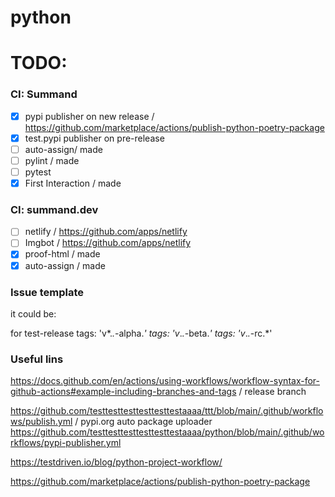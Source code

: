 # python

# TODO:

### CI: Summand
- [x] pypi publisher on new release / https://github.com/marketplace/actions/publish-python-poetry-package
- [x] test.pypi publisher on pre-release
- [ ] auto-assign/ made
- [ ] pylint / made
- [ ] pytest
- [x] First Interaction / made

### CI: summand.dev
- [ ] netlify / https://github.com/apps/netlify
- [ ] Imgbot / https://github.com/apps/netlify
- [x] proof-html / made
- [x] auto-assign / made

### Issue template


it could be:

for test-release
tags: 'v*.*.*-alpha.*'
tags: 'v*.*.*-beta.*'
tags: 'v*.*.*-rc.*'

### Useful lins

https://docs.github.com/en/actions/using-workflows/workflow-syntax-for-github-actions#example-including-branches-and-tags / release branch 

https://github.com/testtesttesttesttesttestaaaa/ttt/blob/main/.github/workflows/publish.yml / pypi.org auto package uploader https://github.com/testtesttesttesttesttestaaaa/python/blob/main/.github/workflows/pypi-publisher.yml

https://testdriven.io/blog/python-project-workflow/

https://github.com/marketplace/actions/publish-python-poetry-package
